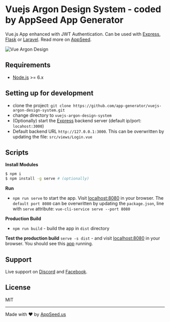 Vuejs Argon Design System - coded by AppSeed App Generator
====
Vue.js App enhanced with JWT Authentication. Can be used with [Express](https://github.com/app-generator/express-starter), [Flask](https://github.com/app-generator/flask-starter) or [Laravel](https://github.com/app-generator/laravel-starter). Read more on [AppSeed](https://appseed.us/apps/argon-design-system). 

![Vue Argon Design](https://github.com/app-generator/vuejs-argon-design-system/blob/master/screenshots/vue-argon-design-system.png)

## Requirements
- [Node.js](https://nodejs.org/) >= 6.x

## Setting up for development
* clone the project: `git clone https://github.com/app-generator/vuejs-argon-design-system.git`
* change directory to `vuejs-argon-design-system`
* (Optionally) start the [Express](https://github.com/app-generator/express-starter/blob/master/README.md) backend server (default ip/port: `locahost:3000`)
* Default backend URL `http://127.0.0.1:3000`. This can be overwritten by updating the file: `src/views/Login.vue`

## Scripts
**Install Modules**
```bash
$ npm i
$ npm install -g serve # (optionally) 
```

**Run**
* `npm run serve` to start the app. Visit [localhost:8080](http://localhost:8080) in your browser. The `default port 8080` can be overwritten by updating the `package.json`, line with `serve` attribute: `vue-cli-service serve --port 8080`

**Production Build**
* `npm run build` - build the app in `dist` directory

**Test the production build**
`serve -s dist` - and visit [localhost:8080](http://localhost:8080) in your browser. You should see this [app](https://vuejs.appseed.us) running.  

## Support
Live support on [Discord](https://discord.gg/fZC6hup) and [Facebook](https://www.facebook.com/groups/fullstack.apps.generator). 

## License
MIT 

---
Made with ♥ by [AppSeed.us]("https://appseed.us")
